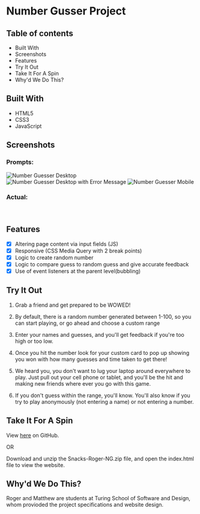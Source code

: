 # Number Gusser Project

## Table of contents
* Built With 
* Screenshots
* Features
* Try It Out
* Take It For A Spin
* Why'd We Do This?


## Built With

- HTML5
- CSS3
- JavaScript

## Screenshots
### Prompts:
  <img src="images/prompt1.jpg" alt="Number Guesser Desktop">
  <img src="images/prompt2.jpg" alt="Number Guesser Desktop with Error Message">
  <img src="images/prompt3.jpg" alt="Number Guesser Mobile">
  
### Actual:
  <img src="images/Number_Guesser_Desktop.png" alt="">
  <img src="images/Number_Guesser_Mobile.png" alt="">
  <img src="images/Number_Guesser_Errors.png" alt="">

## Features

- [x] Altering page content via input fields (JS)
- [x] Responsive (CSS Media Query with 2 break points)
- [x] Logic to create random number
- [x] Logic to compare guess to random guess and give accurate feedback
- [x] Use of event listeners at the parent level(bubbling)

## Try It Out

1. Grab a friend and get prepared to be WOWED!

2. By default, there is a random number generated between 1-100, so you can start playing, or go ahead and choose a custom range

3. Enter your names and guesses, and you'll get feedback if you're too high or too low.

4. Once you hit the number look for your custom card to pop up showing you won with how many guesses and time taken to get there!

5. We heard you, you don't want to lug your laptop around everywhere to play. Just pull out your cell phone or tablet, and you'll be the hit and making new friends where ever you go with this game.

6. If you don't guess within the range, you'll know. You'll also know if you try to play anonymously (not entering a name) or not entering a number.

## Take It For A Spin

View <a href="https://rahughes.github.io/Snacks-Roger-NG/">here</a> on GitHub.

OR 

Download and unzip the Snacks-Roger-NG.zip file, and open the index.html file to view the website.

## Why'd We Do This?

Roger and Matthew are students at Turing School of Software and Design, whom provioded the project specifications and website design.

